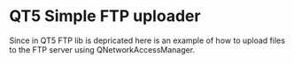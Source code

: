 QT5 Simple FTP uploader
==

Since in QT5 FTP lib is depricated here is an example of how to upload files to the FTP server
using QNetworkAccessManager.
